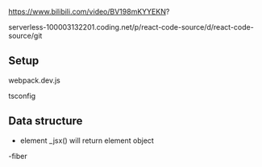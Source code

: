 
https://www.bilibili.com/video/BV198mKYYEKN?


serverless-100003132201.coding.net/p/react-code-source/d/react-code-source/git


## Setup
webpack.dev.js

tsconfig



## Data structure
- element
_jsx() will return element object

-fiber